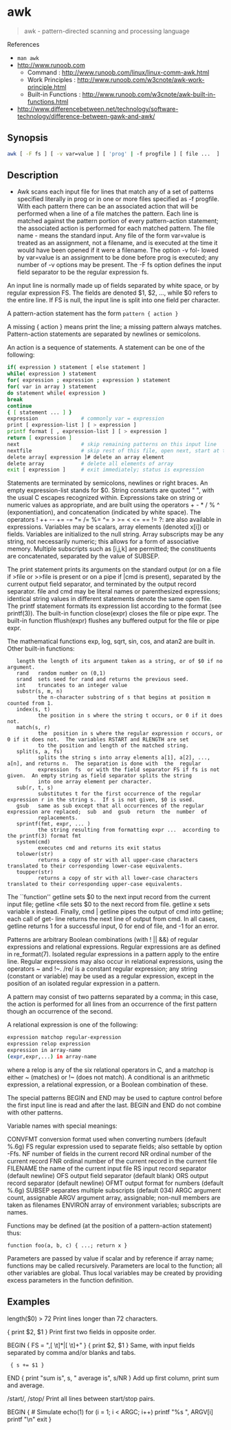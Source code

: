 # awk

> awk - pattern-directed scanning and processing language

References

- `man awk`
- http://www.runoob.com
    - Command : http://www.runoob.com/linux/linux-comm-awk.html
    - Work Principles : http://www.runoob.com/w3cnote/awk-work-principle.html
    - Built-in Functions : http://www.runoob.com/w3cnote/awk-built-in-functions.html
- http://www.differencebetween.net/technology/software-technology/difference-between-gawk-and-awk/

## Synopsis

```bash
awk [ -F fs ] [ -v var=value ] [ 'prog' | -f progfile ] [ file ...  ]
```

## Description

- Awk  scans  each  input  file for lines that match any of a set of patterns specified literally in prog or in one or more files specified as -f progfile.  With each pattern there can be an associated action that will be performed when a  line  of  a  file matches the pattern.  Each line is matched against the pattern portion of every pattern-action statement; the associated action is performed for each matched pattern.  The file name - means the standard input.  Any file of the form var=value is treated as an assignment, not a filename, and is executed at the time it would have been opened if it were a filename.  The option -v fol- lowed by var=value is an assignment to be done before prog is executed; any number of -v options may be  present.   The  -F  fs option defines the input field separator to be the regular expression fs.

An  input line is normally made up of fields separated by white space, or by regular expression FS.  The fields are denoted $1, $2, ..., while $0 refers to the entire line.  If FS is null, the input line is split into one field per character.

A pattern-action statement has the form `pattern { action }`

A missing { action } means print the line; a missing pattern always matches.  Pattern-action statements are separated  by  newlines or semicolons.

An action is a sequence of statements.  A statement can be one of the following:

```bash
if( expression ) statement [ else statement ]
while( expression ) statement
for( expression ; expression ; expression ) statement
for( var in array ) statement
do statement while( expression )
break
continue
{ [ statement ... ] }
expression              # commonly var = expression
print [ expression-list ] [ > expression ]
printf format [ , expression-list ] [ > expression ]
return [ expression ]
next                    # skip remaining patterns on this input line
nextfile                # skip rest of this file, open next, start at top
delete array[ expression ]# delete an array element
delete array            # delete all elements of array
exit [ expression ]     # exit immediately; status is expression
```

Statements  are  terminated by semicolons, newlines or right braces.  An empty expression-list stands for $0.  String constants are quoted " ", with the usual C escapes recognized within.  Expressions take on string or numeric values as  appropriate,  and are  built  using the operators + - * / % ^ (exponentiation), and concatenation (indicated by white space).  The operators ! ++ -- += -= *= /= %= ^= > >= < <= == != ?: are also available in expressions.  Variables may be scalars, array  elements  (denoted x[i])  or  fields.  Variables are initialized to the null string.  Array subscripts may be any string, not necessarily numeric; this allows for a form of associative memory.  Multiple subscripts such as [i,j,k] are permitted; the constituents are concatenated, separated by the value of SUBSEP.

The  print  statement  prints  its arguments on the standard output (or on a file if >file or >>file is present or on a pipe if |cmd is present), separated by the current output field separator, and terminated by the output record separator.  file and cmd may  be  literal names or parenthesized expressions; identical string values in different statements denote the same open file. The printf statement formats its expression list according to the format (see printf(3)).  The  built-in  function  close(expr) closes the file or pipe expr.  The built-in function fflush(expr) flushes any buffered output for the file or pipe expr.

The mathematical functions exp, log, sqrt, sin, cos, and atan2 are built in.  Other built-in functions:

       length the length of its argument taken as a string, or of $0 if no argument.
       rand   random number on (0,1)
       srand  sets seed for rand and returns the previous seed.
       int    truncates to an integer value
       substr(s, m, n)
              the n-character substring of s that begins at position m counted from 1.
       index(s, t)
              the position in s where the string t occurs, or 0 if it does not.
       match(s, r)
              the  position in s where the regular expression r occurs, or 0 if it does not.  The variables RSTART and RLENGTH are set
              to the position and length of the matched string.
       split(s, a, fs)
              splits the string s into array elements a[1], a[2], ..., a[n], and returns n.  The separation is done with  the  regular
              expression  fs  or with the field separator FS if fs is not given.  An empty string as field separator splits the string
              into one array element per character.
       sub(r, t, s)
              substitutes t for the first occurrence of the regular expression r in the string s.  If s is not given, $0 is used.
       gsub   same as sub except that all occurrences of the regular expression are replaced;  sub  and  gsub  return  the  number  of
              replacements.
       sprintf(fmt, expr, ... )
              the string resulting from formatting expr ...  according to the printf(3) format fmt
       system(cmd)
              executes cmd and returns its exit status
       tolower(str)
              returns a copy of str with all upper-case characters translated to their corresponding lower-case equivalents.
       toupper(str)
              returns a copy of str with all lower-case characters translated to their corresponding upper-case equivalents.

The ``function'' getline sets $0 to the next input record from the current input file; getline <file sets $0 to the next record from file.  getline x sets variable x instead.  Finally, cmd | getline pipes the output of cmd into getline; each call of  get- line  returns the next line of output from cmd.  In all cases, getline returns 1 for a successful input, 0 for end of file, and -1 for an error.

Patterns are arbitrary Boolean combinations (with ! || &&) of regular expressions and relational expressions.  Regular  expressions are as defined in re_format(7).  Isolated regular expressions in a pattern apply to the entire line.  Regular expressions may also occur in relational expressions, using the operators ~ and !~.  /re/ is a  constant  regular  expression;  any  string (constant  or variable) may be used as a regular expression, except in the position of an isolated regular expression in a pattern.

A pattern may consist of two patterns separated by a comma; in this case, the action is performed for all lines from an  occurrence of the first pattern though an occurrence of the second.

A relational expression is one of the following:

```bash
expression matchop regular-expression
expression relop expression
expression in array-name
(expr,expr,...) in array-name
```

where  a relop is any of the six relational operators in C, and a matchop is either ~ (matches) or !~ (does not match).  A conditional is an arithmetic expression, a relational expression, or a Boolean combination of these.

The special patterns BEGIN and END may be used to capture control before the first input line  is  read  and  after  the  last. BEGIN and END do not combine with other patterns.

Variable names with special meanings:

CONVFMT
       conversion format used when converting numbers (default %.6g)
FS     regular expression used to separate fields; also settable by option -Ffs.
NF     number of fields in the current record
NR     ordinal number of the current record
FNR    ordinal number of the current record in the current file
FILENAME
       the name of the current input file
RS     input record separator (default newline)
OFS    output field separator (default blank)
ORS    output record separator (default newline)
OFMT   output format for numbers (default %.6g)
SUBSEP separates multiple subscripts (default 034)
ARGC   argument count, assignable
ARGV   argument array, assignable; non-null members are taken as filenames
ENVIRON
       array of environment variables; subscripts are names.

Functions may be defined (at the position of a pattern-action statement) thus:

`function foo(a, b, c) { ...; return x }`

Parameters  are  passed by value if scalar and by reference if array name; functions may be called recursively.  Parameters are local to the function; all other variables are global.  Thus local variables may be created by providing excess  parameters  in the function definition.

## Examples

length($0) > 72
       Print lines longer than 72 characters.

{ print $2, $1 }
       Print first two fields in opposite order.

BEGIN { FS = ",[ \t]*|[ \t]+" }
      { print $2, $1 }
       Same, with input fields separated by comma and/or blanks and tabs.

     { s += $1 }
END  { print "sum is", s, " average is", s/NR }
       Add up first column, print sum and average.

/start/, /stop/
       Print all lines between start/stop pairs.

BEGIN     {    # Simulate echo(1)
     for (i = 1; i < ARGC; i++) printf "%s ", ARGV[i]
     printf "\n"
     exit }
